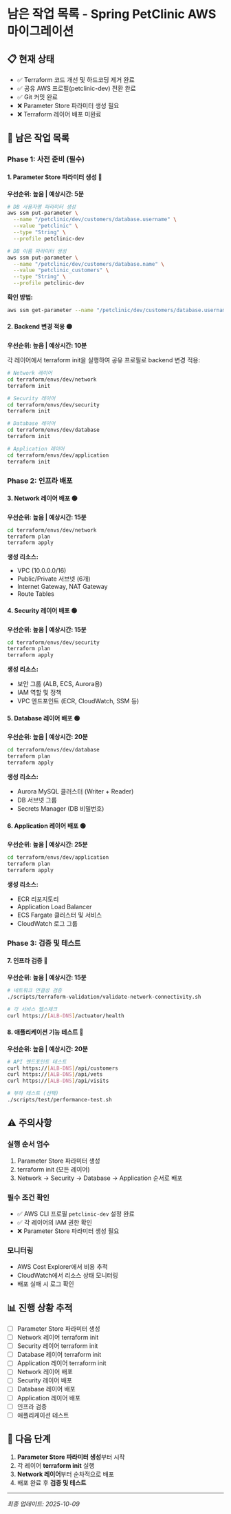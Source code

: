 # 남은 작업 목록 - Spring PetClinic AWS 마이그레이션

## 📋 현재 상태
- ✅ Terraform 코드 개선 및 하드코딩 제거 완료
- ✅ 공유 AWS 프로필(petclinic-dev) 전환 완료
- ✅ Git 커밋 완료
- ❌ Parameter Store 파라미터 생성 필요
- ❌ Terraform 레이어 배포 미완료

## 🎯 남은 작업 목록

### Phase 1: 사전 준비 (필수)

#### 1. Parameter Store 파라미터 생성 🔴
**우선순위: 높음 | 예상시간: 5분**

```bash
# DB 사용자명 파라미터 생성
aws ssm put-parameter \
  --name "/petclinic/dev/customers/database.username" \
  --value "petclinic" \
  --type "String" \
  --profile petclinic-dev

# DB 이름 파라미터 생성
aws ssm put-parameter \
  --name "/petclinic/dev/customers/database.name" \
  --value "petclinic_customers" \
  --type "String" \
  --profile petclinic-dev
```

**확인 방법:**
```bash
aws ssm get-parameter --name "/petclinic/dev/customers/database.username" --profile petclinic-dev
```

#### 2. Backend 변경 적용 🟡
**우선순위: 높음 | 예상시간: 10분**

각 레이어에서 terraform init을 실행하여 공유 프로필로 backend 변경 적용:

```bash
# Network 레이어
cd terraform/envs/dev/network
terraform init

# Security 레이어
cd terraform/envs/dev/security
terraform init

# Database 레이어
cd terraform/envs/dev/database
terraform init

# Application 레이어
cd terraform/envs/dev/application
terraform init
```

### Phase 2: 인프라 배포

#### 3. Network 레이어 배포 🟢
**우선순위: 높음 | 예상시간: 15분**

```bash
cd terraform/envs/dev/network
terraform plan
terraform apply
```

**생성 리소스:**
- VPC (10.0.0.0/16)
- Public/Private 서브넷 (6개)
- Internet Gateway, NAT Gateway
- Route Tables

#### 4. Security 레이어 배포 🟢
**우선순위: 높음 | 예상시간: 15분**

```bash
cd terraform/envs/dev/security
terraform plan
terraform apply
```

**생성 리소스:**
- 보안 그룹 (ALB, ECS, Aurora용)
- IAM 역할 및 정책
- VPC 엔드포인트 (ECR, CloudWatch, SSM 등)

#### 5. Database 레이어 배포 🟢
**우선순위: 높음 | 예상시간: 20분**

```bash
cd terraform/envs/dev/database
terraform plan
terraform apply
```

**생성 리소스:**
- Aurora MySQL 클러스터 (Writer + Reader)
- DB 서브넷 그룹
- Secrets Manager (DB 비밀번호)

#### 6. Application 레이어 배포 🟢
**우선순위: 높음 | 예상시간: 25분**

```bash
cd terraform/envs/dev/application
terraform plan
terraform apply
```

**생성 리소스:**
- ECR 리포지토리
- Application Load Balancer
- ECS Fargate 클러스터 및 서비스
- CloudWatch 로그 그룹

### Phase 3: 검증 및 테스트

#### 7. 인프라 검증 🔵
**우선순위: 높음 | 예상시간: 15분**

```bash
# 네트워크 연결성 검증
./scripts/terraform-validation/validate-network-connectivity.sh

# 각 서비스 헬스체크
curl https://[ALB-DNS]/actuator/health
```

#### 8. 애플리케이션 기능 테스트 🔵
**우선순위: 높음 | 예상시간: 20분**

```bash
# API 엔드포인트 테스트
curl https://[ALB-DNS]/api/customers
curl https://[ALB-DNS]/api/vets
curl https://[ALB-DNS]/api/visits

# 부하 테스트 (선택)
./scripts/test/performance-test.sh
```

## ⚠️ 주의사항

### 실행 순서 엄수
1. Parameter Store 파라미터 생성
2. terraform init (모든 레이어)
3. Network → Security → Database → Application 순서로 배포

### 필수 조건 확인
- ✅ AWS CLI 프로필 `petclinic-dev` 설정 완료
- ✅ 각 레이어의 IAM 권한 확인
- ❌ Parameter Store 파라미터 생성 필요

### 모니터링
- AWS Cost Explorer에서 비용 추적
- CloudWatch에서 리소스 상태 모니터링
- 배포 실패 시 로그 확인

## 📊 진행 상황 추적

- [ ] Parameter Store 파라미터 생성
- [ ] Network 레이어 terraform init
- [ ] Security 레이어 terraform init
- [ ] Database 레이어 terraform init
- [ ] Application 레이어 terraform init
- [ ] Network 레이어 배포
- [ ] Security 레이어 배포
- [ ] Database 레이어 배포
- [ ] Application 레이어 배포
- [ ] 인프라 검증
- [ ] 애플리케이션 테스트

## 🎯 다음 단계

1. **Parameter Store 파라미터 생성**부터 시작
2. 각 레이어 **terraform init** 실행
3. **Network 레이어**부터 순차적으로 배포
4. 배포 완료 후 **검증 및 테스트**

---
*최종 업데이트: 2025-10-09*